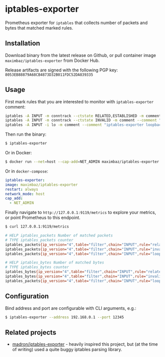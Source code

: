 # iptables-exporter

Prometheus exporter for `iptables` that collects number of packets and bytes that matched marked rules.

## Installation

Download binary from the latest release on Github, or pull container image `maximbaz/iptables-exporter` from Docker Hub.

Release artifacts are signed with the following PGP key: `8053EB88879A68CB4873D32B011FDC52DA839335`

## Usage

First mark rules that you are interested to monitor with `iptables-exporter` comment:

```sh
iptables -A INPUT -m conntrack --ctstate RELATED,ESTABLISHED -m comment --comment "iptables-exporter related,established" -j ACCEPT
iptables -A INPUT -m conntrack --ctstate INVALID -m comment --comment "iptables-exporter invalid" -j DROP
iptables -A INPUT -i lo -m comment --comment "iptables-exporter loopback" -j ACCEPT
```

Then run the binary:

```sh
$ iptables-exporter
```

Or in Docker:

```sh
$ docker run --net=host --cap-add=NET_ADMIN maximbaz/iptables-exporter
```

Or in `docker-compose`:

```yaml
iptables-exporter:
image: maximbaz/iptables-exporter
restart: always
network_mode: host
cap_add:
  - NET_ADMIN
```

Finally navigate to `http://127.0.0.1:9119/metrics` to explore your metrics, or point Prometheus to this endpoint.

```sh
$ curl 127.0.0.1:9119/metrics

# HELP iptables_packets Number of matched packets
# TYPE iptables_packets counter
iptables_packets{ip_version="4",table="filter",chain="INPUT",rule="related,established"} 277108
iptables_packets{ip_version="4",table="filter",chain="INPUT",rule="invalid"} 732
iptables_packets{ip_version="4",table="filter",chain="INPUT",rule="loopback"} 1198

# HELP iptables_bytes Number of matched bytes
# TYPE iptables_bytes counter
iptables_bytes{ip_version="4",table="filter",chain="INPUT",rule="related,established"} 103651838
iptables_bytes{ip_version="4",table="filter",chain="INPUT",rule="invalid"} 7669
iptables_packets{ip_version="4",table="filter",chain="INPUT",rule="loopback"} 104737
```

## Configuration

Bind address and port are configurable with CLI arguments, e.g.:

```sh
$ iptables-exporter --address 192.168.0.1 --port 12345
```

## Related projects

- [madron/iptables-exporter](https://github.com/madron/iptables-exporter) - heavily inspired this project, but (at the time of writing) used a quite buggy iptables parsing library.
